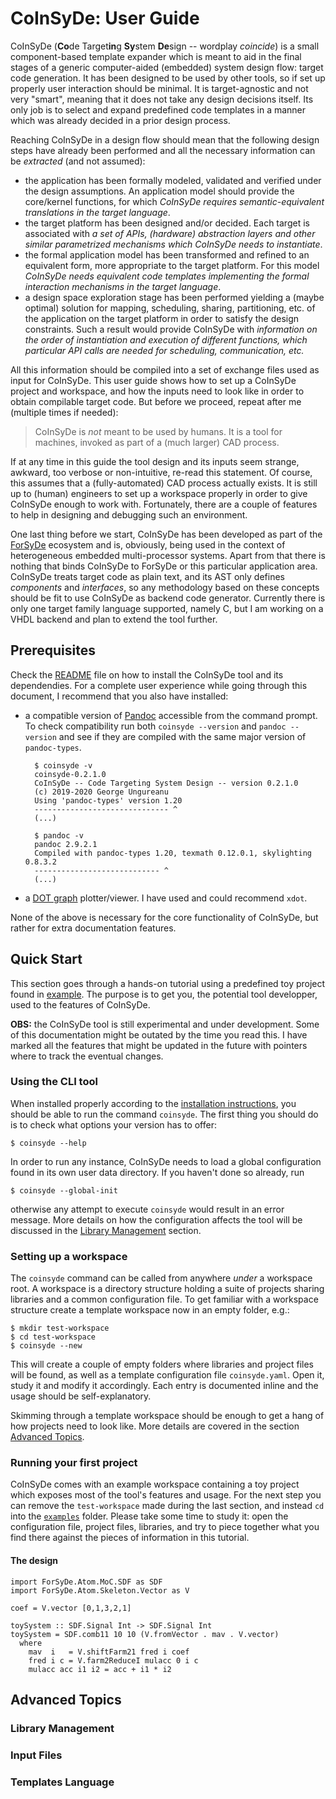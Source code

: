 # CoInSyDe: User Guide

CoInSyDe (**Co**de Target**in**g **Sy**stem **De**sign -- wordplay _coincide_) is a small component-based template expander which is meant to aid in the final stages of a generic computer-aided (embedded) system design flow: target code generation. It has been designed to be used by other tools, so if set up properly user interaction should be minimal. It is target-agnostic and not very "smart", meaning that it does not take any design decisions itself. Its only job is to select and expand predefined code templates in a manner which was already decided in a prior design process. 

Reaching CoInSyDe in a design flow should mean that the following design steps have already been performed and all the necessary information can be _extracted_ (and not assumed):

* the application has been formally modeled, validated and verified under the design assumptions. An application model should provide the core/kernel functions, for which _CoInSyDe requires semantic-equivalent translations in the target language_.
* the target platform has been designed and/or decided. Each target is associated with _a set of APIs, (hardware) abstraction layers and other similar parametrized mechanisms which CoInSyDe needs to instantiate_.
* the formal application model has been transformed and refined to an equivalent form, more appropriate to the target platform. For this model _CoInSyDe needs equivalent code templates implementing the formal interaction mechanisms in the target language_. 
* a design space exploration stage has been performed yielding a (maybe optimal) solution for mapping, scheduling, sharing, partitioning, etc. of the application on the target platform in order to satisfy the design constraints. Such a result would provide CoInSyDe with *information on the order of instantiation and execution of different functions, which particular API calls are needed for scheduling, communication, etc.* 

All this information should be compiled into a set of exchange files used as input for CoInSyDe. This user guide shows how to set up a CoInSyDe project and workspace, and how the inputs need to look like in order to obtain compilable target code. But before we proceed, repeat after me (multiple times if needed):

> CoInSyDe is _not_ meant to be used by humans. It is a tool for machines, invoked as part of a (much larger) CAD process. 

If at any time in this guide the tool design and its inputs seem strange, awkward, too verbose or non-intuitive, re-read this statement. Of course, this assumes that a (fully-automated) CAD process actually exists. It is still up to (human) engineers to set up a workspace properly in order to give CoInSyDe enough to work with. Fortunately, there are a couple of features to help in designing and debugging such an environment.

One last thing before we start, CoInSyDe has been developed as part of the [ForSyDe](https://forsyde.github.io) ecosystem and is, obviously, being used in the context of heterogeneous embedded multi-processor systems. Apart from that there is nothing that binds CoInSyDe to ForSyDe or this particular application area. CoInSyDe treats target code as plain text, and its AST only defines _components_ and _interfaces_, so any methodology based on these concepts should be fit to use CoInSyDe as backend code generator. Currently there is only one target family language supported, namely C, but I am working on a VHDL backend and plan to extend the tool further. 

## Prerequisites

Check the [README](../README.md) file on how to install the CoInSyDe tool and its dependendies. For a complete user experience while going through this document, I recommend that you also have installed:

* a compatible version of [Pandoc](https://pandoc.org/) accessible from the command prompt. To check compatibility run both `coinsyde --version` and `pandoc --version` and see if they are compiled with the same major version of `pandoc-types`.

		$ coinsyde -v
		coinsyde-0.2.1.0
		CoInSyDe -- Code Targeting System Design -- version 0.2.1.0
		(c) 2019-2020 George Ungureanu
		Using 'pandoc-types' version 1.20
		------------------------------ ^
		(...)
		
		$ pandoc -v
		pandoc 2.9.2.1
		Compiled with pandoc-types 1.20, texmath 0.12.0.1, skylighting 0.8.3.2
		---------------------------- ^
		(...)

* a [DOT graph](https://www.graphviz.org/) plotter/viewer. I have used and could recommend `xdot`.

None of the above is necessary for the core functionality of CoInSyDe, but rather for extra documentation features.

## Quick Start

This section goes through a hands-on tutorial using a predefined toy project found in [example](../example). The purpose is to get you, the potential tool developper, used to the features of CoInSyDe. 

**OBS:** the CoInSyDe tool is still experimental and under development. Some of this documentation might be outated by the time you read this. I have marked all the features that might be updated in the future with pointers where to track the eventual changes.

### Using the CLI tool

When installed properly according to the [installation instructions](../README.md), you should be able to run the command `coinsyde`. The first thing you should do is to check what options your version has to offer:

	$ coinsyde --help

In order to run any instance, CoInSyDe needs to load a global configuration found in its own user data directory. If you haven't done so already, run 

	$ coinsyde --global-init
	
otherwise any attempt to execute `coinsyde` would result in an error message. More details on how the configuration affects the tool will be discussed in the [Library Management](#library-management) section.

### Setting up a workspace

The `coinsyde` command can be called from anywhere _under_ a workspace root. A workspace is a directory structure holding a suite of projects sharing libraries and a common configuration file. To get familiar with a workspace structure create a template workspace now in an empty folder, e.g.:

	$ mkdir test-workspace
	$ cd test-workspace
	$ coinsyde --new
	
This will create a couple of empty folders where libraries and project files will be found, as well as a template configuration file `coinsyde.yaml`. Open it, study it and modify it accordingly. Each entry is documented inline and the usage should be self-explanatory.

Skimming through a template workspace should be enough to get a hang of how projects need to look like. More details are covered in the section [Advanced Topics](#advanced-topics).

### Running your first project

CoInSyDe comes with an example workspace containing a toy project which exposes most of the tool's features and usage. For the next step you can remove the `test-workspace` made during the last section, and instead `cd` into the [`examples`](../examples) folder. Please take some time to study it: open the configuration file, project files, libraries, and try to piece together what you find there against the pieces of information in this tutorial.

#### The design

```{.haskell}
import ForSyDe.Atom.MoC.SDF as SDF
import ForSyDe.Atom.Skeleton.Vector as V

coef = V.vector [0,1,3,2,1]

toySystem :: SDF.Signal Int -> SDF.Signal Int
toySystem = SDF.comb11 10 10 (V.fromVector . mav . V.vector)
  where
	mav  i   = V.shiftFarm21 fred i coef
	fred i c = V.farm2ReduceI mulacc 0 i c
	mulacc acc i1 i2 = acc + i1 * i2
```

## Advanced Topics

### Library Management

### Input Files

### Templates Language

